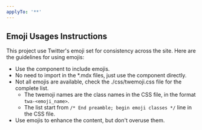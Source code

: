 ```yaml
---
applyTo: '**'
---
```


## Emoji Usages Instructions

This project use Twitter's emoji set for consistency across the site. Here are the guidelines for using emojis:

- Use the <Twemoji emoji="<emoji_name>" /> component to include emojis.
- No need to import in the \*.mdx files, just use the component directly.
- Not all emojis are available, check the ./css/twemoji.css file for the complete list.
  - The twemoji names are the class names in the CSS file, in the format `twa-<emoji_name>`.
  - The list start from `/* End preamble; begin emoji classes */` line in the CSS file.
- Use emojis to enhance the content, but don't overuse them.
